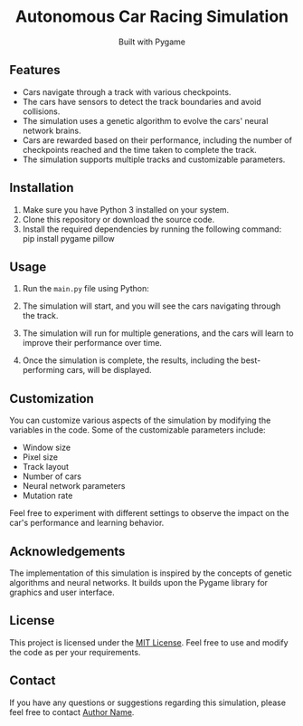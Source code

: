 <div align="center">
  <h1>Autonomous Car Racing Simulation</h1>
  <p>Built with Pygame</p>
</div>

## Features

- Cars navigate through a track with various checkpoints.
- The cars have sensors to detect the track boundaries and avoid collisions.
- The simulation uses a genetic algorithm to evolve the cars' neural network brains.
- Cars are rewarded based on their performance, including the number of checkpoints reached and the time taken to complete the track.
- The simulation supports multiple tracks and customizable parameters.

## Installation

1. Make sure you have Python 3 installed on your system.
2. Clone this repository or download the source code.
3. Install the required dependencies by running the following command:
pip install pygame pillow


## Usage

1. Run the `main.py` file using Python:

2. The simulation will start, and you will see the cars navigating through the track.
3. The simulation will run for multiple generations, and the cars will learn to improve their performance over time.
4. Once the simulation is complete, the results, including the best-performing cars, will be displayed.

## Customization

You can customize various aspects of the simulation by modifying the variables in the code. Some of the customizable parameters include:

- Window size
- Pixel size
- Track layout
- Number of cars
- Neural network parameters
- Mutation rate

Feel free to experiment with different settings to observe the impact on the car's performance and learning behavior.

## Acknowledgements

The implementation of this simulation is inspired by the concepts of genetic algorithms and neural networks. It builds upon the Pygame library for graphics and user interface.

## License

This project is licensed under the [MIT License](LICENSE). Feel free to use and modify the code as per your requirements.

## Contact

If you have any questions or suggestions regarding this simulation, please feel free to contact [Author Name](mailto:author@example.com).

